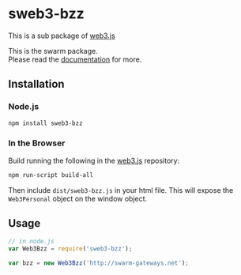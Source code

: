 # sweb3-bzz

This is a sub package of [web3.js][repo]

This is the swarm package.   
Please read the [documentation][docs] for more.

## Installation

### Node.js

```bash
npm install sweb3-bzz
```

### In the Browser

Build running the following in the [web3.js][repo] repository:

```bash
npm run-script build-all
```

Then include `dist/sweb3-bzz.js` in your html file.
This will expose the `Web3Personal` object on the window object.


## Usage

```js
// in node.js
var Web3Bzz = require('sweb3-bzz');

var bzz = new Web3Bzz('http://swarm-gateways.net');
```


[docs]: http://web3js.readthedocs.io/en/1.0/
[repo]: https://github.com/ijustgoon/sweb3


